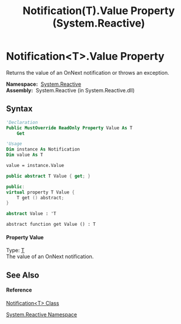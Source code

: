 ﻿---
title: Notification(T).Value Property  (System.Reactive)
TOCTitle: Value Property
ms:assetid: P:System.Reactive.Notification`1.Value
ms:mtpsurl: https://msdn.microsoft.com/en-us/library/Hh229345(v=VS.103)
ms:contentKeyID: 36068761
ms.date: 06/28/2011
mtps_version: v=VS.103
f1_keywords:
- System.Reactive.Notification`1.get_Value
- System.Reactive.Notification`1.Value
dev_langs:
- CSharp
- JScript
- VB
- FSharp
- c++
---

# Notification\<T\>.Value Property

Returns the value of an OnNext notification or throws an exception.

**Namespace:**  [System.Reactive](hh229356\(v=vs.103\).md)  
**Assembly:**  System.Reactive (in System.Reactive.dll)

## Syntax

``` vb
'Declaration
Public MustOverride ReadOnly Property Value As T
    Get
```

``` vb
'Usage
Dim instance As Notification
Dim value As T

value = instance.Value
```

``` csharp
public abstract T Value { get; }
```

``` c++
public:
virtual property T Value {
    T get () abstract;
}
```

``` fsharp
abstract Value : 'T
```

``` jscript
abstract function get Value () : T
```

#### Property Value

Type: [T](hh229462\(v=vs.103\).md)  
The value of an OnNext notification.  

## See Also

#### Reference

[Notification\<T\> Class](hh229462\(v=vs.103\).md)

[System.Reactive Namespace](hh229356\(v=vs.103\).md)

